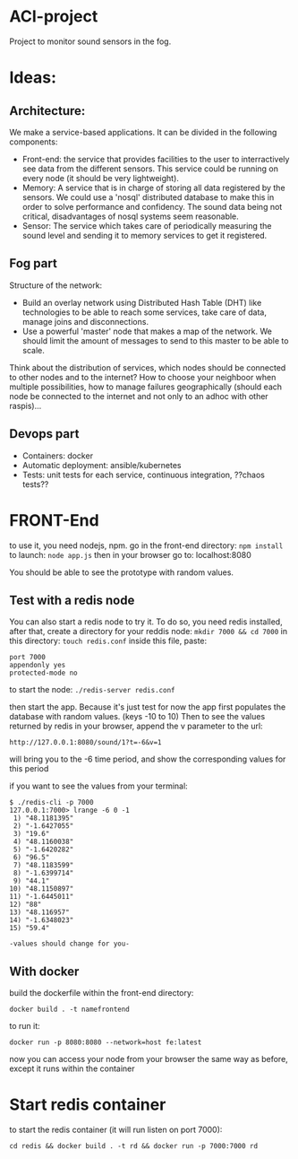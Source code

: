# ACI-project

Project to monitor sound sensors in the fog.

# Ideas:

## Architecture:

We make a service-based applications. It can be divided in the following
components:

* Front-end: the service that provides facilities to the user to interractively
  see data from the different sensors. This service could be running on every
  node (it should be very lightweight).
* Memory: A service that is in charge of storing all data registered by the
  sensors. We could use a 'nosql' distributed database to make this in order to
  solve performance and confidency. The sound data being not critical,
  disadvantages of nosql systems seem reasonable.
* Sensor: The service which takes care of periodically measuring the sound level
  and sending it to memory services to get it registered.
  
## Fog part

Structure of the network:

* Build an overlay network using Distributed Hash Table (DHT) like
  technologies to be able to reach some services, take care of data, manage joins
  and disconnections.
* Use a powerful 'master' node that makes a map of the network. We should limit the
  amount of messages to send to this master to be able to scale.

Think about the distribution of services, which nodes should be connected to other
nodes and to the internet? How to choose your neighboor when multiple
possibilities, how to manage failures geographically (should each node be
connected to the internet and not only to an adhoc with other raspis)...


## Devops part

* Containers: docker
* Automatic deployment: ansible/kubernetes
* Tests: unit tests for each service, continuous integration, ??chaos tests??


# FRONT-End

to use it, you need nodejs, npm.
go in the front-end directory: `npm install`
to launch: `node app.js`
then in your browser go to: localhost:8080

You should be able to see the prototype with random values.

## Test with a redis node
You can also start a redis node to try it. To do so, you need redis installed,
after that, create a directory for your reddis node:
`mkdir 7000 && cd 7000`
in this directory:
`touch redis.conf`
inside this file, paste:

```
port 7000
appendonly yes
protected-mode no

```

to start the node: 
`
./redis-server redis.conf
`

then start the app. Because it's just test for now the app first populates the
database with random values. (keys -10 to 10)
Then to see the values returned by redis in your browser, append the v parameter
to the url:
```
http://127.0.0.1:8080/sound/1?t=-6&v=1
```
will bring you to the -6 time period, and show the corresponding values for this
period


if you want to see the values from your terminal:
```
$ ./redis-cli -p 7000
127.0.0.1:7000> lrange -6 0 -1
 1) "48.1181395"
 2) "-1.6427055"
 3) "19.6"
 4) "48.1160038"
 5) "-1.6420282"
 6) "96.5"
 7) "48.1183599"
 8) "-1.6399714"
 9) "44.1"
10) "48.1150897"
11) "-1.6445011"
12) "88"
13) "48.116957"
14) "-1.6348023"
15) "59.4"

-values should change for you-
```

## With docker

build the dockerfile within the front-end directory: 
```
docker build . -t namefrontend
```
to run it:
```
docker run -p 8080:8080 --network=host fe:latest
```

now you can access your node from your browser the same way as before, except it runs within the container

# Start redis container

to start the redis container (it will run listen on port 7000):
```
cd redis && docker build . -t rd && docker run -p 7000:7000 rd
```
